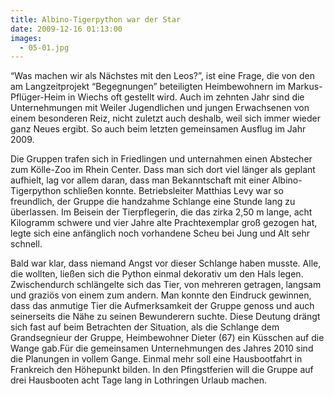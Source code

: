 ```yaml
---
title: Albino-Tigerpython war der Star
date: 2009-12-16 01:13:00
images:
  - 05-01.jpg
---
```


“Was machen wir als Nächstes mit den Leos?”, ist eine Frage, die von den am Langzeitprojekt “Begegnungen” beteiligten Heimbewohnern im Markus-Pflüger-Heim in Wiechs oft gestellt wird. Auch im zehnten Jahr sind die Unternehmungen mit Weiler Jugendlichen und jungen Erwachsenen von einem besonderen Reiz, nicht zuletzt auch deshalb, weil sich immer wieder ganz Neues ergibt. So auch beim letzten gemeinsamen Ausflug im Jahr 2009.

Die Gruppen trafen sich in Friedlingen und unternahmen einen Abstecher zum Kölle-Zoo im Rhein Center. Dass man sich dort viel länger als geplant aufhielt, lag vor allem daran, dass man Bekanntschaft mit einer Albino-Tigerpython schließen konnte. Betriebsleiter Matthias Levy war so freundlich, der Gruppe die handzahme Schlange eine Stunde lang zu überlassen. Im Beisein der Tierpflegerin, die das zirka 2,50 m lange, acht Kilogramm schwere und vier Jahre alte Prachtexemplar groß gezogen hat, legte sich eine anfänglich noch vorhandene Scheu bei Jung und Alt sehr schnell.

Bald war klar, dass niemand Angst vor dieser Schlange haben musste. Alle, die wollten, ließen sich die Python einmal dekorativ um den Hals legen. Zwischendurch schlängelte sich das Tier, von mehreren getragen, langsam und graziös von einem zum andern. Man konnte den Eindruck gewinnen, dass das anmutige Tier die Aufmerksamkeit der Gruppe genoss und auch seinerseits die Nähe zu seinen Bewunderern suchte. Diese Deutung drängt sich fast auf beim Betrachten der Situation, als die Schlange dem Grandsegnieur der Gruppe, Heimbewohner Dieter (67) ein Küsschen auf die Wange gab.Für die gemeinsamen Unternehmungen des Jahres 2010 sind die Planungen in vollem Gange. Einmal mehr soll eine Hausbootfahrt in Frankreich den Höhepunkt bilden. In den Pfingstferien will die Gruppe auf drei Hausbooten acht Tage lang in Lothringen Urlaub machen.
